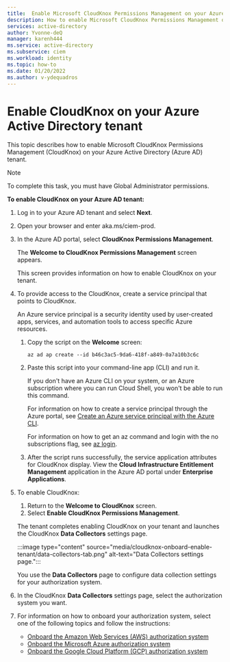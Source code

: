```yaml
---
title:  Enable Microsoft CloudKnox Permissions Management on your Azure Active Directory (Azure AD) tenant
description: How to enable Microsoft CloudKnox Permissions Management on your Azure Active Directory (Azure AD) tenant.
services: active-directory
author: Yvonne-deQ
manager: karenh444
ms.service: active-directory
ms.subservice: ciem
ms.workload: identity
ms.topic: how-to
ms.date: 01/20/2022
ms.author: v-ydequadros
---
```


# Enable CloudKnox on your Azure Active Directory tenant

This topic describes how to enable Microsoft CloudKnox Permissions Management (CloudKnox) on your Azure Active Directory (Azure AD) tenant.

> [!NOTE] 
> To complete this task, you must have Global Administrator permissions.

<!---Context: to collect data from your clouds, we need to…  @Mrudula to help fill in context--->

**To enable CloudKnox on your Azure AD tenant:**

1. Log in to your Azure AD tenant and select **Next**.
1. Open your browser and enter aka.ms/ciem-prod.
1. In the Azure AD portal, select **CloudKnox Permissions Management**.

    The **Welcome to CloudKnox Permissions Management** screen appears. 

    This screen provides information on how to enable CloudKnox on your tenant.

1. To provide access to the CloudKnox, create a service principal that points to CloudKnox.

    An Azure service principal is a security identity used by user-created apps, services, and automation tools to access specific Azure resources. 

    1. Copy the script on the **Welcome** screen:

        `az ad ap create --id b46c3ac5-9da6-418f-a849-0a7a10b3c6c`

    1. Paste this script into your command-line app (CLI) and run it.

        If you don't have an Azure CLI on your system, or an Azure subscription where you can run Cloud Shell, you won't be able to run this command. 
    
        For information on how to create a service principal through the Azure portal, see [Create an Azure service principal with the Azure CLI](/cli/azure/create-an-azure-service-principal-azure-cli). 


        For information on how to get an az command and login with the no subscriptions flag, see [az login](/cli/azure/reference-index?view=azure-cli-latest#az-login).

        <!---(/cli/azure/reference-index?view=azure-cli-latest#az-login&preserve-view=true)--->

    1. After the script runs successfully, the service application attributes for CloudKnox display. View the **Cloud Infrastructure Entitlement Management** application in the Azure AD portal under **Enterprise Applications**.

1. To enable CloudKnox:

    1. Return to the **Welcome to CloudKnox** screen.
    1. Select **Enable CloudKnox Permissions Management**.

    The tenant completes enabling CloudKnox on your tenant and launches the CloudKnox **Data Collectors** settings page.

    :::image type="content" source="media/cloudknox-onboard-enable-tenant/data-collectors-tab.png" alt-text="Data Collectors settings page.":::

    You use the **Data Collectors** page to configure data collection settings for your authorization system. 

1. In the CloudKnox **Data Collectors** settings page, select the authorization system you want.

1. For information on how to  onboard your authorization system, select one of the following topics and follow the instructions:

    - [Onboard the Amazon Web Services (AWS) authorization system](cloudknox-onboard-aws.md)
    - [Onboard the Microsoft Azure authorization system](cloudknox-onboard-azure.md)
    - [Onboard the Google Cloud Platform (GCP) authorization system](cloudknox-onboard-gcp.md)

<!---Next Steps--->

<!---https://docs.microsoft.com/cli/azure/create-an-azure-service-principal-azure-cli
https://docs.microsoft.com/cli/azure/reference-index?view=azure-cli-latest#az-login--->

